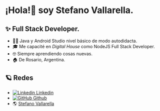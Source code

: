 # ¡Hola!👋 soy **Stefano Vallarella**.

## ✨ Full Stack Developer.  

- 👨‍💻 Java y Android Studio nivel básico de modo autodidacta.
- 🎓 Me capacité en *Digital House* como NodeJS Full Stack Developer.
- 🤓 Siempre aprendiendo cosas nuevas.
- 🏠 De Rosario, Argentina. 

## 🪐 Redes
- [![Linkedin](https://i.stack.imgur.com/gVE0j.png) Linkedin](https://www.linkedin.com/in/stefanovallarella/)
- [![GitHub](https://i.stack.imgur.com/tskMh.png) Github](https://github.com/stefanovallarella)
- 🌎 [Stefano Vallarella](https://stefanovallarella.com.ar/)





<!--

**stefanovallarella/stefanovallarella** is a ✨ _special_ ✨ repository because its `README.md` (this file) appears on your GitHub profile.

Here are some ideas to get you started:

- 🔭 I’m currently working on ...
- 🌱 I’m currently learning ...
- 👯 I’m looking to collaborate on ...
- 🤔 I’m looking for help with ...
- 💬 Ask me about ...
- 📫 How to reach me: ...
- 😄 Pronouns: ...
- ⚡ Fun fact: ...

-->
